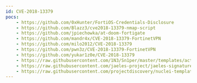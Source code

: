 ```yaml
---
id: CVE-2018-13379
pocs:
    - https://github.com/0xHunter/FortiOS-Credentials-Disclosure
    - https://github.com/Blazz3/cve2018-13379-nmap-script
    - https://github.com/jpiechowka/at-doom-fortigate
    - https://github.com/mandr4x/CVE-2018-13379-FortinetVPN
    - https://github.com/milo2012/CVE-2018-13379
    - https://github.com/pwn3z/CVE-2018-13379-FortinetVPN
    - https://github.com/yukar1z0e/CVE-2018-13379
    - https://raw.githubusercontent.com/1N3/Sn1per/master/templates/active/CVE-2018-13379_-_Fortigate_Pulse_Connect_Secure_Directory_Traversal.sh
    - https://raw.githubusercontent.com/jaeles-project/jaeles-signatures/master/cves/fortinet-fortigate-vpn-path-traversal-xss-cve-2018-13379.yaml
    - https://raw.githubusercontent.com/projectdiscovery/nuclei-templates/master/cves/CVE-2018-13379.yaml
---
```

